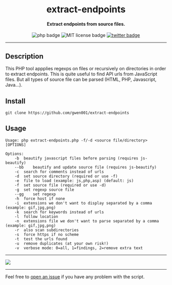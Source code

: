 <h1 align="center">extract-endpoints</h1>

<h4 align="center">Extract endpoints from source files.</h4>

<p align="center">
    <img src="https://img.shields.io/badge/php-%3E=5.5-blue" alt="php badge">
    <img src="https://img.shields.io/badge/license-MIT-green" alt="MIT license badge">
    <a href="https://twitter.com/intent/tweet?text=https%3a%2f%2fgithub.com%2fgwen001%2fextract-endpoints%2f" target="_blank"><img src="https://img.shields.io/twitter/url?style=social&url=https%3A%2F%2Fgithub.com%2Fgwen001%2Fextract-endpoints" alt="twitter badge"></a>
</p>

<!-- <p align="center">
    <img src="https://img.shields.io/github/stars/gwen001/extract-endpoints?style=social" alt="github stars badge">
    <img src="https://img.shields.io/github/watchers/gwen001/extract-endpoints?style=social" alt="github watchers badge">
    <img src="https://img.shields.io/github/forks/gwen001/extract-endpoints?style=social" alt="github forks badge">
</p> -->

---

## Description

This PHP tool appplies regexps on files or recursively on directories in order to extract endpoints. This is quite useful to find API urls from JavaScript files. But all types of source file can be parsed (HTML, PHP, Javascript, Java...).

## Install

```
git clone https://github.com/gwen001/extract-endpoints
```

## Usage

```
Usage: php extract-endpoints.php -f/-d <source file/directory> [OPTIONS]

Options:
	-b	beautify javascript files before parsing (requires js-beautify)
	--bb	beautify and update source file (requires js-beautify)
	-c	search for comments instead of urls
	-d	set source directory (required or use -f)
	-e	file to load (example: js,php,asp) (default: js)
	-f	set source file (required or use -d)
	-g	set regexp source file
	--gg	set regexp
	-h	force host if none
	-i	extensions we don't want to display separated by a comma (example: gif,jpg,png)
	-k	search for keywords instead of urls
	-l	follow location
	-n	extensions file we don't want to parse separated by a comma (example: gif,jpg,png)
	-r	also scan subdirectories
	-s	force https if no scheme
	-t	test the urls found
	-u	remove duplicates (at your own risk!)
	-v	verbose mode: 0=all, 1=findings, 2=remove extra text
```

---

<img src="https://raw.githubusercontent.com/gwen001/extract-endpoints/main/preview.png" />

---

Feel free to [open an issue](/../../issues/) if you have any problem with the script.  

